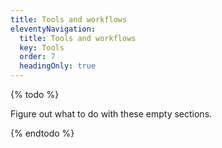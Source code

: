 ```yaml
---
title: Tools and workflows
eleventyNavigation:
  title: Tools and workflows
  key: Tools
  order: 7
  headingOnly: true
---
```


{% todo %}

Figure out what to do with these empty sections.

{% endtodo %}
